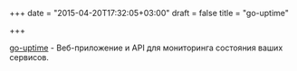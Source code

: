 +++
date = "2015-04-20T17:32:05+03:00"
draft = false
title = "go-uptime"

+++

<p><a href="https://github.com/maxcnunes/go-uptime-api">go-uptime</a>&nbsp;- Веб-приложение и API для мониторинга состояния ваших сервисов.</p>

